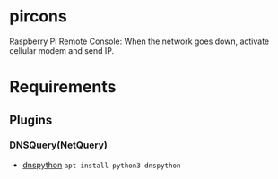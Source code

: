 # pircons
Raspberry Pi Remote Console: When the network goes down, activate cellular modem and send IP.

# Requirements

## Plugins

### DNSQuery(NetQuery)
* [dnspython](http://www.dnspython.org) `apt install python3-dnspython`